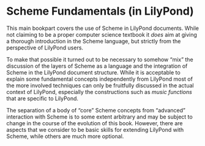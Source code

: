# Scheme Fundamentals (in LilyPond)

This main bookpart covers the use of Scheme in LilyPond documents.  While not
claiming to be a proper computer science textbook it *does* aim at giving a
thorough introduction in the Scheme language, but strictly from the perspective
of LilyPond users.

To make that possible it turned out to be necessary to somehow “mix” the
discussion of the layers of Scheme as a language and the integration of Scheme
in the LilyPond document structure.  While it is acceptable to explain some
fundamental concepts independently from LilyPond most of the more involved
techniques can only be fruitfully discussed in the actual context of LilyPond,
especially the constructions such as *music functions* that are specific to
LilyPond.

The separation of a body of “core” Scheme concepts from “advanced” interaction
with Scheme is to some extent arbitrary and may be subject to change in the
course of the evolution of this book.  However, there are aspects that we
consider to be basic skills for extending LilyPond with Scheme, while others are
much more optional.
